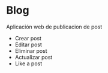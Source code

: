 # Blog
Aplicación web de publicacion de post
- Crear post
- Editar post 
- Eliminar post
- Actualizar post 
- Like a post

